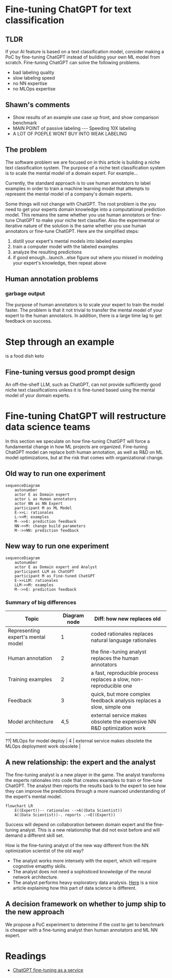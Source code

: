 # Fine-tuning ChatGPT for text classification

## TLDR

If your AI feature is based on a text classification model, consider making a
PoC by fine-tuning ChatGPT instead of building your own ML model from scratch.
Fine-tuning ChatGPT can solve the following problems.

- bad labeling quality
- slow labeling speed
- no NN expertise
- no MLOps expertise

## Shawn's comments

- Show results of an example use case up front, and show comparison benchmark
- MAIN POINT of passive labeling --- Speeding 10X labeling
- A LOT OF POEPLE WONT BUY INTO WEAK LABELING

## The problem

The software problem we are focused on in this article is building a niche text
classification system. The purpose of a niche text classification system is to scale 
the mental model of a domain expert. For example...

Currently, the standard approach is to use human annotators to
label examples in order to train a machine learning model that attempts to
represent the mental model of a company's domain experts.


Some things will not change with ChatGPT. The root problem is the you need to
get your experts domain knowledge into a computational prediction model. This
remains the same whether you use human annotators or fine-tune ChatGPT to make
your niche text classifier. Also the experimental or iterative nature of the
solution is the same whether you use human annotators or fine-tune ChatGPT. 
Here are the simplified steps:

1. distill your expert's mental models into labeled examples
2. train a computer model with the labeled examples
3. analyze the resulting predictions
4. if good enough...launch...else figure out where you missed in modeling your expert's knowledge, then repeat above

## Human annotation problems

### garbage output

The purpose of human annotators is to scale your expert to train the model
faster. The problem is that it not trivial to transfer the mental model of your
expert to the human annotators. In addition, there is a large time lag to get
feedback on success. 

# Step through an example

is a food dish keto

## Fine-tuning versus good prompt design

An off-the-shelf LLM, such as ChatGPT, can not provide sufficiently good niche
text classifications unless it is fine-tuned based using the mental model of your
domain experts. 

# Fine-tuning ChatGPT will restructure data science teams

In this section we speculate on how fine-tuning ChatGPT will force a fundamental change in how ML projects are organized.
Fine-tuning ChatGPT model can replace both human annotation, as well as R&D on ML model
optimizations, but at the risk that comes with organizational change. 

## Old way to run one experiment 

```mermaid
sequenceDiagram
    autonumber
    actor E as Domain expert
    actor L as Human annotators
    actor NN as NN Expert
    participant M as ML Model
    E->>L: rationales
    L->>M: examples
    M-->>E: prediction feedback
    NN->>M: change build parameters
    M-->>NN: prediction feedback
```
## New way to run one experiment

```mermaid
sequenceDiagram
    autonumber
    actor E as Domain expert and Analyst
    participant LLM as ChatGPT
    participant M as Fine-tuned ChatGPT
    E->>LLM: rationales
    LLM->>M: examples
    M-->>E: prediction feedback
```


### Summary of big differences

| Topic                             | Diagram node  | Diff: how new replaces old                                                |
| ----------------------------------| ------------- | ----------------------------------------------------------------------|
| Representing expert's mental model| 1             | coded rationales replaces natural language rationales                 |
| Human annotation                  | 2             | the fine-tuning analyst replaces the human annotators                 |
| Training examples                 | 2             | a fast, reproducible process replaces a slow, non-reproducible one    |
| Feedback                          | 3             | quick, but more complex feedback analysis replaces a slow, simple one |
| Model architecture                | 4,5           | external service makes obsolete the expensive NN R&D optimization work|

??| MLOps for model deploy            | 4             | external service makes obsolete the MLOps deployment work obsolete    |

## A new relationship: the expert and the analyst

The fine-tuning analyst is a new player in the game.
The analyst transforms the experts rationales into code that creates examples
to train or fine-tune ChatGPT. The analyst then reports the results back to the
expert to see how they can improve the predictions through a more nuanced
understanding of the expert's mental model.

```mermaid
flowchart LR
    E((Expert))-- rationales -->A((Data Scientist))
    A((Data Scientist))-. reports .->E((Expert))
```

Success will depend on collaboration between domain expert and the fine-tuning
analyst. This is a new relationship that did not exist before and will demand a
different skill set.

How is the fine-tuning analyst of the new way different from the NN optimization scientist of the old way? 

- The analyst works more intensely with the expert, which will require cognotive emapthy skills.
- The analyst does not need a sophisticed knowledge of the neural network architecture.
- The analyst performs heavy exploratory data analysis. [Here](https://hbr.org/2018/12/what-great-data-analysts-do-and-why-every-organization-needs-them) is a nice article explaining how this part of data science is different.

## A decision framework on whether to jump ship to the new approach

We propose a PoC experiment to determine if the cost to get to benchmark is cheaper with a fine-tuning analyst then human annotators and ML NN expert.

# Readings

- [ChatGPT fine-tuning as a service](https://community.openai.com/t/chatgpt-fine-tuning-as-a-service/33803)
